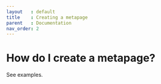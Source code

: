 ```yaml
---
layout   : default
title    : Creating a metapage
parent   : Documentation
nav_order: 2
---
```


# How do I create a metapage?

See examples.
